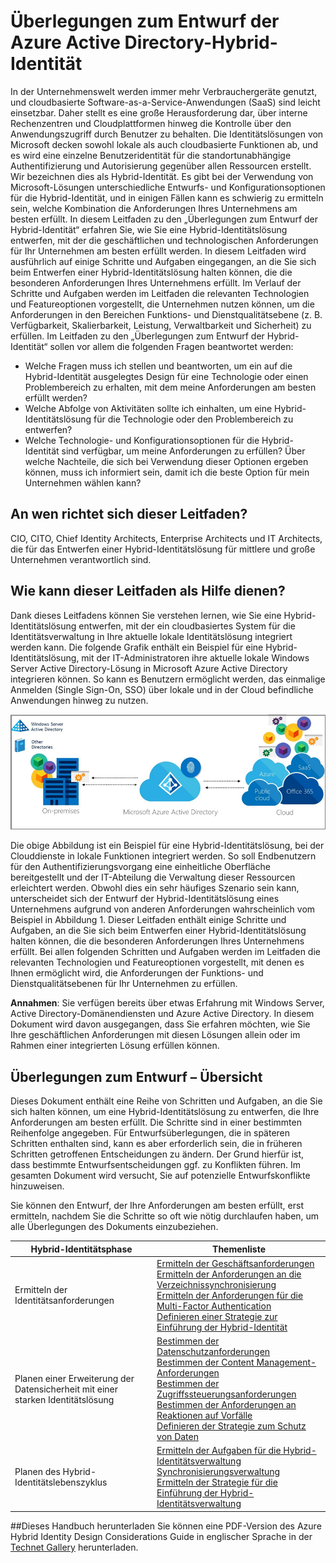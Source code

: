 <properties
	pageTitle="Überlegungen zum Entwurf der Azure Active Directory-Hybrid-Identität – Übersicht | Microsoft Azure"
	description="Übersicht und Inhalt des Leitfadens mit Überlegungen zum Entwurf der Hybrid-Identität"
	documentationCenter=""
	services="active-directory"
	authors="yuridio"
	manager="stevenpo"
	editor=""/>

<tags
	ms.service="active-directory"
	ms.devlang="na"
	ms.topic="article"
    ms.tgt_pltfrm="na"
    ms.workload="identity" 
	ms.date="04/25/2016"
	ms.author="yuridio"/>

# Überlegungen zum Entwurf der Azure Active Directory-Hybrid-Identität

In der Unternehmenswelt werden immer mehr Verbrauchergeräte genutzt, und cloudbasierte Software-as-a-Service-Anwendungen (SaaS) sind leicht einsetzbar. Daher stellt es eine große Herausforderung dar, über interne Rechenzentren und Cloudplattformen hinweg die Kontrolle über den Anwendungszugriff durch Benutzer zu behalten. Die Identitätslösungen von Microsoft decken sowohl lokale als auch cloudbasierte Funktionen ab, und es wird eine einzelne Benutzeridentität für die standortunabhängige Authentifizierung und Autorisierung gegenüber allen Ressourcen erstellt. Wir bezeichnen dies als Hybrid-Identität. Es gibt bei der Verwendung von Microsoft-Lösungen unterschiedliche Entwurfs- und Konfigurationsoptionen für die Hybrid-Identität, und in einigen Fällen kann es schwierig zu ermitteln sein, welche Kombination die Anforderungen Ihres Unternehmens am besten erfüllt. In diesem Leitfaden zu den „Überlegungen zum Entwurf der Hybrid-Identität“ erfahren Sie, wie Sie eine Hybrid-Identitätslösung entwerfen, mit der die geschäftlichen und technologischen Anforderungen für Ihr Unternehmen am besten erfüllt werden. In diesem Leitfaden wird ausführlich auf einige Schritte und Aufgaben eingegangen, an die Sie sich beim Entwerfen einer Hybrid-Identitätslösung halten können, die die besonderen Anforderungen Ihres Unternehmens erfüllt. Im Verlauf der Schritte und Aufgaben werden im Leitfaden die relevanten Technologien und Featureoptionen vorgestellt, die Unternehmen nutzen können, um die Anforderungen in den Bereichen Funktions- und Dienstqualitätsebene (z. B. Verfügbarkeit, Skalierbarkeit, Leistung, Verwaltbarkeit und Sicherheit) zu erfüllen. Im Leitfaden zu den „Überlegungen zum Entwurf der Hybrid-Identität“ sollen vor allem die folgenden Fragen beantwortet werden:

- Welche Fragen muss ich stellen und beantworten, um ein auf die Hybrid-Identität ausgelegtes Design für eine Technologie oder einen Problembereich zu erhalten, mit dem meine Anforderungen am besten erfüllt werden?
- Welche Abfolge von Aktivitäten sollte ich einhalten, um eine Hybrid-Identitätslösung für die Technologie oder den Problembereich zu entwerfen? 
- Welche Technologie- und Konfigurationsoptionen für die Hybrid-Identität sind verfügbar, um meine Anforderungen zu erfüllen? Über welche Nachteile, die sich bei Verwendung dieser Optionen ergeben können, muss ich informiert sein, damit ich die beste Option für mein Unternehmen wählen kann?


## An wen richtet sich dieser Leitfaden?
 CIO, CITO, Chief Identity Architects, Enterprise Architects und IT Architects, die für das Entwerfen einer Hybrid-Identitätslösung für mittlere und große Unternehmen verantwortlich sind.

## Wie kann dieser Leitfaden als Hilfe dienen? 
Dank dieses Leitfadens können Sie verstehen lernen, wie Sie eine Hybrid-Identitätslösung entwerfen, mit der ein cloudbasiertes System für die Identitätsverwaltung in Ihre aktuelle lokale Identitätslösung integriert werden kann. Die folgende Grafik enthält ein Beispiel für eine Hybrid-Identitätslösung, mit der IT-Administratoren ihre aktuelle lokale Windows Server Active Directory-Lösung in Microsoft Azure Active Directory integrieren können. So kann es Benutzern ermöglicht werden, das einmalige Anmelden (Single Sign-On, SSO) über lokale und in der Cloud befindliche Anwendungen hinweg zu nutzen.

![](./media/hybrid-id-design-considerations/hybridID-example.png)


Die obige Abbildung ist ein Beispiel für eine Hybrid-Identitätslösung, bei der Clouddienste in lokale Funktionen integriert werden. So soll Endbenutzern für den Authentifizierungsvorgang eine einheitliche Oberfläche bereitgestellt und der IT-Abteilung die Verwaltung dieser Ressourcen erleichtert werden. Obwohl dies ein sehr häufiges Szenario sein kann, unterscheidet sich der Entwurf der Hybrid-Identitätslösung eines Unternehmens aufgrund von anderen Anforderungen wahrscheinlich vom Beispiel in Abbildung 1. Dieser Leitfaden enthält einige Schritte und Aufgaben, an die Sie sich beim Entwerfen einer Hybrid-Identitätslösung halten können, die die besonderen Anforderungen Ihres Unternehmens erfüllt. Bei allen folgenden Schritten und Aufgaben werden im Leitfaden die relevanten Technologien und Featureoptionen vorgestellt, mit denen es Ihnen ermöglicht wird, die Anforderungen der Funktions- und Dienstqualitätsebenen für Ihr Unternehmen zu erfüllen.

**Annahmen**: Sie verfügen bereits über etwas Erfahrung mit Windows Server, Active Directory-Domänendiensten und Azure Active Directory. In diesem Dokument wird davon ausgegangen, dass Sie erfahren möchten, wie Sie Ihre geschäftlichen Anforderungen mit diesen Lösungen allein oder im Rahmen einer integrierten Lösung erfüllen können.

## Überlegungen zum Entwurf – Übersicht
Dieses Dokument enthält eine Reihe von Schritten und Aufgaben, an die Sie sich halten können, um eine Hybrid-Identitätslösung zu entwerfen, die Ihre Anforderungen am besten erfüllt. Die Schritte sind in einer bestimmten Reihenfolge angegeben. Für Entwurfsüberlegungen, die in späteren Schritten enthalten sind, kann es aber erforderlich sein, die in früheren Schritten getroffenen Entscheidungen zu ändern. Der Grund hierfür ist, dass bestimmte Entwurfsentscheidungen ggf. zu Konflikten führen. Im gesamten Dokument wird versucht, Sie auf potenzielle Entwurfskonflikte hinzuweisen.

Sie können den Entwurf, der Ihre Anforderungen am besten erfüllt, erst ermitteln, nachdem Sie die Schritte so oft wie nötig durchlaufen haben, um alle Überlegungen des Dokuments einzubeziehen.

| Hybrid-Identitätsphase | Themenliste |
|-------------------------------------------------------------------|--------------------------------------------------------------------------------------------------------------------------------------------------------------------------------------------------|
| Ermitteln der Identitätsanforderungen | [Ermitteln der Geschäftsanforderungen](active-directory-hybrid-identity-design-considerations-business-needs.md)<br> [Ermitteln der Anforderungen an die Verzeichnissynchronisierung](active-directory-hybrid-identity-design-considerations-directory-sync-requirements.md)<br> [Ermitteln der Anforderungen für die Multi-Factor Authentication](active-directory-hybrid-identity-design-considerations-multifactor-auth-requirements.md)<br> [Definieren einer Strategie zur Einführung der Hybrid-Identität](active-directory-hybrid-identity-design-considerations-identity-adoption-strategy.md) |
| Planen einer Erweiterung der Datensicherheit mit einer starken Identitätslösung | [Bestimmen der Datenschutzanforderungen](active-directory-hybrid-identity-design-considerations-dataprotection-requirements.md) <br> [Bestimmen der Content Management-Anforderungen](active-directory-hybrid-identity-design-considerations-contentmgt-requirements.md)<br> [Bestimmen der Zugriffssteuerungsanforderungen](active-directory-hybrid-identity-design-considerations-accesscontrol-requirements.md)<br> [Bestimmen der Anforderungen an Reaktionen auf Vorfälle](active-directory-hybrid-identity-design-considerations-incident-response-requirements.md) <br> [Definieren der Strategie zum Schutz von Daten](active-directory-hybrid-identity-design-considerations-data-protection-strategy.md) |
| Planen des Hybrid-Identitätslebenszyklus | [Ermitteln der Aufgaben für die Hybrid-Identitätsverwaltung](active-directory-hybrid-identity-design-considerations-hybridId-management-tasks.md) <br> [Synchronisierungsverwaltung](active-directory-hybrid-identity-design-considerations-hybridId-management-tasks.md)<br> [Ermitteln der Strategie für die Einführung der Hybrid-Identitätsverwaltung](active-directory-hybrid-identity-design-considerations-lifecycle-adoption-strategy.md) |     


##Dieses Handbuch herunterladen
Sie können eine PDF-Version des Azure Hybrid Identity Design Considerations Guide in englischer Sprache in der [Technet Gallery](https://gallery.technet.microsoft.com/Azure-Hybrid-Identity-b06c8288) herunterladen.

                                                             

<!---HONumber=AcomDC_0427_2016-->